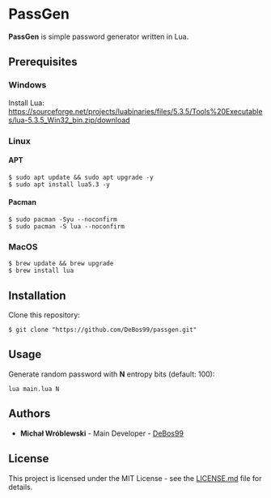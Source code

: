 # PassGen

**PassGen** is simple password generator written in Lua.

## Prerequisites

### Windows

Install Lua: https://sourceforge.net/projects/luabinaries/files/5.3.5/Tools%20Executables/lua-5.3.5_Win32_bin.zip/download

### Linux

#### APT

```
$ sudo apt update && sudo apt upgrade -y
$ sudo apt install lua5.3 -y
```

#### Pacman

```
$ sudo pacman -Syu --noconfirm
$ sudo pacman -S lua --noconfirm
```

### MacOS

```
$ brew update && brew upgrade
$ brew install lua
```

## Installation

Clone this repository:

`$ git clone "https://github.com/DeBos99/passgen.git"`

## Usage

Generate random password with **N** entropy bits (default: 100):

`lua main.lua N`

## Authors

* **Michał Wróblewski** - Main Developer - [DeBos99](https://github.com/DeBos99)

## License

This project is licensed under the MIT License - see the [LICENSE.md](LICENSE.md) file for details.
